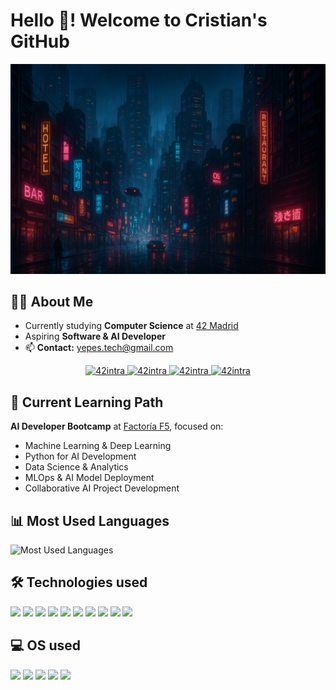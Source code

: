 # Hello 👋! Welcome to Cristian's GitHub

<div align="center">
  <img src="./img/BANNER.png" alt="Cyberpunk City Banner" width="600">
</div>

## 👨‍💻 About Me

- Currently studying **Computer Science** at [42 Madrid](https://42madrid.com/)
- Aspiring **Software & AI Developer**
- 📫 **Contact:** yepes.tech@gmail.com

<p align="center">
  <a href="https://profile.intra.42.fr/users/cyepes">
    <img alt="42intra" src="https://img.shields.io/badge/cursus-lvl 3.36-000000?style=for-the-badge&logo=42&labelColor=000000&Color=000000&logoWidth=25" width="220" height="50" />
  </a>
  <a href="https://profile.intra.42.fr/users/cyepes">
    <img alt="42intra" src="https://img.shields.io/badge/cursus-lvl 3.36-000000?style=for-the-badge&logo=42&labelColor=000000&Color=000000&logoWidth=25" width="220" height="50" />
  </a>
  <a href="https://profile.intra.42.fr/users/cyepes">
    <img alt="42intra" src="https://img.shields.io/badge/cursus-lvl 3.36-000000?style=for-the-badge&logo=42&labelColor=000000&Color=000000&logoWidth=25" width="220" height="50" />
  </a>
  <a href="https://profile.intra.42.fr/users/cyepes">
    <img alt="42intra" src="https://img.shields.io/badge/cursus-lvl 3.36-000000?style=for-the-badge&logo=42&labelColor=000000&Color=000000&logoWidth=25" width="220" height="50" />
  </a>
</p>

## 🎯 Current Learning Path

**AI Developer Bootcamp** at [Factoría F5](https://factoriaf5.org/), focused on:

- Machine Learning & Deep Learning
- Python for AI Development
- Data Science & Analytics
- MLOps & AI Model Deployment
- Collaborative AI Project Development



## 📊 Most Used Languages

![Most Used Languages](https://github-readme-stats.vercel.app/api/top-langs/?username=CristianYepes&layout=compact&theme=tokyonight&langs_count=10&size_weight=0.5&count_weight=0.5&hide_border=true&cache_seconds=1800)


## 🛠️ Technologies used

<p align="left">
  <img src="https://img.shields.io/badge/c-%2300599C.svg?style=for-the-badge&logo=c&logoColor=white" />
  <img src="https://img.shields.io/badge/c++-%2300599C.svg?style=for-the-badge&logo=c%2B%2B&logoColor=white" />
  <img src="https://img.shields.io/badge/python-%233776AB.svg?style=for-the-badge&logo=python&logoColor=white" />
  <img src="https://img.shields.io/badge/react-%2320232a.svg?style=for-the-badge&logo=react&logoColor=%2361DAFB" />
  <img src="https://img.shields.io/badge/git-%23F05033.svg?style=for-the-badge&logo=git&logoColor=white" />
  <img src="https://img.shields.io/badge/VIM-%2311AB00.svg?style=for-the-badge&logo=vim&logoColor=white" />
  <img src="https://img.shields.io/badge/VSCode-%23007ACC.svg?style=for-the-badge&logo=visual-studio-code&logoColor=white" />
  <img src="https://img.shields.io/badge/ChatGPT-%2300A6FB.svg?style=for-the-badge&logo=openai&logoColor=white" />
  <img src="https://img.shields.io/badge/Solidity-%23363636.svg?style=for-the-badge&logo=solidity&logoColor=white" />
  <img src="https://img.shields.io/badge/WordPress-%23117AC9.svg?style=for-the-badge&logo=wordpress&logoColor=white" />
</p>


## 💻 OS used

<p align="left">
  <img src="https://img.shields.io/badge/Linux-FCC624?style=for-the-badge&logo=linux&logoColor=black" />
  <img src="https://img.shields.io/badge/Debian-D70A53?style=for-the-badge&logo=debian&logoColor=white" />
  <img src="https://img.shields.io/badge/Windows-0078D6?style=for-the-badge&logo=windows&logoColor=white" />
  <img src="https://img.shields.io/badge/Ubuntu-E95420?style=for-the-badge&logo=ubuntu&logoColor=white" />
  <img src="https://img.shields.io/badge/mac%20os-000000?style=for-the-badge&logo=macos&logoColor=F0F0F0" />
</p>
